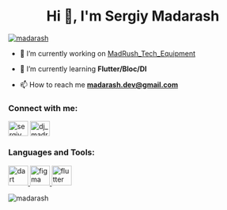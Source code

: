 <h1 align="center">Hi 👋, I'm Sergiy Madarash</h1>
<p align="left"> <a href="https://github.com/ryo-ma/github-profile-trophy"><img src="https://github-profile-trophy.vercel.app/?username=madarash" alt="madarash" /></a> </p>

- 🔭 I’m currently working on [MadRush_Tech_Equipment](https://github.com/madarash/tech_equipment)

- 🌱 I’m currently learning **Flutter/Bloc/DI**

- 📫 How to reach me **madarash.dev@gmail.com**

<h3 align="left">Connect with me:</h3>
<p align="left">
<a href="https://linkedin.com/in/sergiy madarash" target="blank"><img align="center" src="https://raw.githubusercontent.com/rahuldkjain/github-profile-readme-generator/master/src/images/icons/Social/linked-in-alt.svg" alt="sergiy madarash" height="30" width="40" /></a>
<a href="https://instagram.com/dj_madrush" target="blank"><img align="center" src="https://raw.githubusercontent.com/rahuldkjain/github-profile-readme-generator/master/src/images/icons/Social/instagram.svg" alt="dj_madrush" height="30" width="40" /></a>
</p>

<h3 align="left">Languages and Tools:</h3>
<p align="left"> <a href="https://dart.dev" target="_blank" rel="noreferrer"> <img src="https://www.vectorlogo.zone/logos/dartlang/dartlang-icon.svg" alt="dart" width="40" height="40"/> </a> <a href="https://www.figma.com/" target="_blank" rel="noreferrer"> <img src="https://www.vectorlogo.zone/logos/figma/figma-icon.svg" alt="figma" width="40" height="40"/> </a> <a href="https://flutter.dev" target="_blank" rel="noreferrer"> <img src="https://www.vectorlogo.zone/logos/flutterio/flutterio-icon.svg" alt="flutter" width="40" height="40"/> </a> </p>

<p><img align="left" src="https://github-readme-stats.vercel.app/api/top-langs?username=madarash&show_icons=true&locale=en&layout=compact" alt="madarash" /></p>

<!-- <p>&nbsp;<img align="center" src="https://github-readme-stats.vercel.app/api?username=madarash&show_icons=true&locale=en" alt="madarash" /></p> -->
